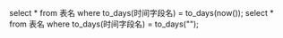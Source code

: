 select * from 表名 where to_days(时间字段名) = to_days(now());
select * from 表名 where to_days(时间字段名) = to_days("");